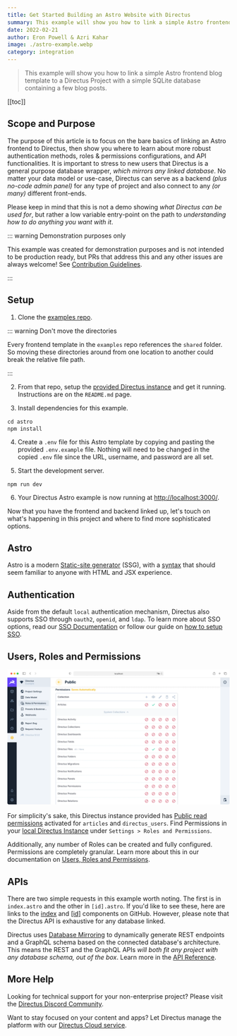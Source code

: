 ```yaml
---
title: Get Started Building an Astro Website with Directus
summary: This example will show you how to link a simple Astro frontend blog template to a Directus Project with a simple SQLite database containing a few blog posts.
date: 2022-02-21
author: Eron Powell & Azri Kahar
image: ./astro-example.webp
category: integration
---
```


> This example will show you how to link a simple Astro frontend blog template to a Directus Project with a simple SQLite database containing a few blog posts.

[[toc]]

## Scope and Purpose

The purpose of this article is to focus on the bare basics of linking an Astro frontend to Directus, then show you where to learn about more robust authentication methods, roles & permissions configurations, and API functionalities. It is important to stress to new users that Directus is a general purpose database wrapper, _which mirrors any linked database_. No matter your data model or use-case, Directus can serve as a backend _(plus no-code admin panel)_ for any type of project and also connect to any _(or many)_ different front-ends.

Please keep in mind that this is not a demo showing _what Directus can be used for_, but rather a low variable entry-point on the path to _understanding how to do anything you want with it_.

::: warning Demonstration purposes only

This example was created for demonstration purposes and is not intended to be production ready, but PRs that address this and any other issues are always welcome! See [Contribution Guidelines](https://docs.directus.io/contributing/introduction/).

:::

## Setup

1. Clone the [examples repo](https://github.com/directus/examples).

::: warning Don't move the directories

Every frontend template in the `examples` repo references the `shared` folder. So moving these directories around from one location to another could break the relative file path.

:::

2. From that repo, setup the [provided Directus instance](https://github.com/directus/examples/tree/main/directus) and get it running. Instructions are on the `README.md` page.

3. Install dependencies for this example.

```
cd astro
npm install
```

4. Create a `.env` file for this Astro template by copying and pasting the provided `.env.example` file. Nothing will need to be changed in the copied `.env` file since the URL, username, and password are all set.

5. Start the development server.

```
npm run dev
```

6. Your Directus Astro example is now running at <http://localhost:3000/>.

Now that you have the frontend and backend linked up, let's touch on what's happening in this project and where to find more sophisticated options.

## Astro

Astro is a modern [Static-site generator](https://docs.astro.build/en/getting-started/) (SSG), with a [syntax](https://docs.astro.build/en/core-concepts/astro-components/) that should seem familiar to anyone with HTML and JSX experience.

## Authentication

Aside from the default `local` authentication mechanism, Directus also supports SSO through `oauth2`, `openid`, and `ldap`. To learn more about SSO options, read our [SSO Documentation](https://docs.directus.io/self-hosted/config-options/#authentication) or follow our guide on [how to setup SSO](https://docs.directus.io/self-hosted/sso/).

## Users, Roles and Permissions

![Directus Permissions](roles-and-permissions-20220222A.webp)

For simplicity's sake, this Directus instance provided has [Public read permissions](https://docs.directus.io/getting-started/quickstart/#_6-set-role-public-permissions) activated for `articles` and `directus_users`. Find Permissions in your [local Directus Instance](http://localhost:8055/admin/settings/roles/public) under `Settings > Roles and Permissions`.

Additionally, any number of Roles can be created and fully configured. Permissions are completely granular. Learn more about this in our documentation on [Users, Roles and Permissions](https://docs.directus.io/configuration/users-roles-permissions/).

## APIs

There are two simple requests in this example worth noting. The first is in `index.astro` and the other in `[id].astro`. If you'd like to see these, here are links to the [index](https://github.com/directus/examples/blob/main/astro/src/pages/index.astro) and [[id]](https://github.com/directus/examples/blob/main/astro/src/pages/articles/%5Bid%5D.astro) components on GitHub. However, please note that the Directus API is exhaustive for any database linked.

Directus uses [Database Mirroring](https://docs.directus.io/getting-started/introduction/#database-mirroring) to dynamically generate REST endpoints and a GraphQL schema based on the connected database's architecture. This means the REST and the GraphQL APIs _will both fit any project with any database schema, out of the box_. Learn more in the [API Reference](https://docs.directus.io/reference/introduction/).

## More Help

Looking for technical support for your non-enterprise project? Please visit the [Directus Discord Community](https://directus.chat/).

Want to stay focused on your content and apps? Let Directus manage the platform with our [Directus Cloud service](https://directus.io/pricing/).